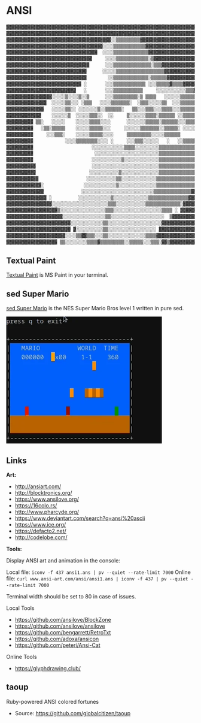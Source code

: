 # ANSI

``` txt
▓▓▓▓▓▓▓▓▓▓▓▓▓▓▓▓▓▓▓▓▓▓▓▓▓▓▓▓▓▓▓▓▓▓▓▓▓▓▓▓▓▓▓▓▓▓▓▓▓▓▓▓▓▓▓▓▓▓▓▓▓▓▓▓▓▓▓▓▓▓▓▓▓▓▓▓▓▓▓▓
▓▓▓▓▓▓▓▓▓▓▓▓▓▓▓▓▓▓▓▓▓▓▓▓▓▓▓▓▓▓▓▓▓▓▓▓▓▓▓▓▓▓▓▓▓▓▓▓▓▓▓▓▓▓▓▓▓▓▓▓▓▓▓▓▓▓▓▓▓▓▓▓▓▓▓▓▓▓▓▓
▓▓▓▓▓▓▓▓▓▓▓▓▓▓▓▓▓▓▓▓▓▓▓▓▓▓▓▓▓▓▓▓▓▓▓▓▓▓▓░░▒▒▒▒▒▒▒▒▒▓▓▓▓▓▓▓▓▓▓▓▓▓▓▓▓▓▓▓▓▓▓▓▓▓▓▓▓▓▓
▓▓▓▓▓▓▓▓▓▓▓▓▓▓▓▓▓▓▓▓▓▓▓▓▓▓▓▓▓▓▓▓▓▓▓▓░░░░▒▒▒▒▒▒▒▒▒▒▒▒▓▓▓▓▓▓▓▓▓▓▓▓▓▓▓▓▓▓▓▓▓▓▓▓▓▓▓▓
▓▓▓▓▓▓▓▓▓▓▓▓▓▓▓▓▓▓▓▓▓▓▓▓▓▓▓▓▓▓▓▓▓▓  ░░░░▒▒▒▒▒▒▒▒▒▒▒▒▒▓▓▓▓▓▓▓▓▓▓▓▓▓▓▓▓▓▓▓▓▓▓▓▓▓▓▓
▓▓▓▓▓▓▓▓▓▓▓▓▓▓▓▓▓▓▓▓▓▓▓▓▓▓▓▓▓▓▓▓     ░░░░▒▒▒▒▒▒▒▒▒▒▒▒░▒▓▓▓▓▓▓▓▓▓▓▓▓▓▓▓▓▓▓▓▓▓▓▓▓▓
▓▓▓▓▓▓▓▓▓▓▓▓▓▓▓▓▓▓▓▓▓▓▓▓▓▓▓▓▓▓▓      ░░░▒▒▒▒▒▒▒▒▒▒▒▒▒▒░▒▒▒▓▓▓▓▓▓▓▓▓▓▓▓▓▓▓▓▓▓▓▓▓▓
▓▓▓▓▓▓▓▓▓▓▓▓▓▓▓▓▓▓▓▓▓▓▓▓▓▓▓▓▓▓      ░░░░░▒▒▒▒▒▒▒▒▒▒▒▒▒▒▒▒▒▒▓▓▓▓▓▓▓▓▓▓▓▓▓▓▓▓▓▓▓▓▓
▓▓▓▓▓▓▓▓▓▓▓▓▓▓▓▓▓▓▓▓▓▓▓▓▓▓▓▓▓▓        ░░▒▒▒▒▒▒▒▒▒▒▒▒▒░▒▒▒▒▒▒▓▓▓▓▓▓▓▓▓▓▓▓▓▓▓▓▓▓▓▓
▓▓▓▓▓▓▓▓▓▓▓▓▓▓▓▓▓▓▓▓▓▓▓▓▓▓▓▓ ░       ░░░▒▒▒▒▒▒▒▒▒▒▒▒ ░░░▒▒▒▒▒▓▒▒▒▒▓▓▓▓▓▓▓▓▓▓▓▓▓▓
▓▓▓▓▓▓▓▓▓▓▓▓▓▓▓▓▓▓▓▓▓▓▓▓▓▓   ░       ░░░▒▒▒▒▒▒▒▒▒▒▒     ░░░░░░░░░░░▒▒▒▓▓▓▓▓▓▓▓▓▓
▓▓▓▓▓▓▓▓▓▓▓▓▓▓▓▓▓░░░░░▒░░░░▒░░▒      ░░░▒▒▒▒▒▒▒▒▒░▒ ▒▒▒▒   ░░░░░░▒▒▒▒▒▒░▓▓▓▓▓▓▓▓
▓▓▓▓▓▓▓▓▓▓▓▓▓▓▓  ░░░░░▒▒░░░ ░▒▒▒   ░░░░▒▒▒▒▒▒▒░  ░▒▒▒░░░░░▒▒  ░░░▒▒▒▒▒▒▒▓▓▓▓▓▓▓▓
▓▓▓▓▓▓▓▓▓▓▓▓▓▓   ░░░░░▒▒░░ ░░░░░░░▒░░▒▒▒▒▒▒░   ▒▒░░░▒▒▒░░░▒▒▒▒░░░▒▒▒▒▒▒▒▒▓▓▓▓▓▓▓
▓▓▓▓▓▓▓▓▓▓▓▓▓    ░░░░░░▒  ░░░░░▒▒▒░░  ░░     ▒░░░░░░▒▒▒▒░▒▒▒▒▒▒ ░░▒▒▒▒▒▒░▓▓▓▓▓▓▓
▓▓▓▓▓▓▓▓▓▓ ▒▒░   ░░░░░    ░░░░░▒▒▒▒░░░░      ░░░░░░░▒▒▒▒▒░▒▒▒▒▒▒░░░▒▒▒▒▒▓▓▓▓▓▓▓▓
▓▓▓▓▓▓▓▓▓▓   ░▒▒░▒▒▒▒▒    ░░░░░▒▒▒▒▒░░░     ░░░░░░▒▒▒▒▒▒▒░░▒▒▒▒▒░ ░░░░░░▓ ▓▓▓▓▓▓
▓▓▓▓▓▓▓▓▓▓     ░░░▒▒▒░    ░░░░░▒▒▒▒▒░░░░     ▒▒▒▒▒▒▒▒▒░░░░░▒▒▒▒▒▒      ░░▒▓▓▓▓▓▓
▓▓▓▓▓▓▓▓▓▓            ░░░░▒▒▒▒▒▒▒▒░░░░ ░     ░░░▒▒▒░░░░░░   ░   ░░▒▒▒▒▒▒▒▓▓▓▓▓▓▓
▓▓▓▓▓▓▓▓▓▓                      ░░░░░░░░░░░░▒▒▒▒░░░░░░░░░▒▒▒▒▒▒▒▒▒▒▒▒▒▒▒▒▓▓▓▓▓▓▓
▓▓▓▓▓▓▓▓▓▓                       ░░░░░░░░░░░░░░░░░░░░░░░░▒▒▒▒▒▒▒▒▒▒▒▒▒▒▒▒▓▓▓▓▓▓▓
▓▓▓▓▓▓▓▓▓▓                      ░░░░░░░░░░░▒░░░░░░░░░░░░░▒▒▒▒▒▒▒▒▒▒▒▒▒▒▒▒▓▓▓▓▓▓▓
▓▓▓▓▓▓▓▓▓▓▓                     ░░░░░░░░░░░░░░░░░░░░░░░░░▒▒▒▒▒▒▒▒▒▒▒▒▒▒▒▒▓▓▓▓▓▓▓
▓▓▓▓▓▓▓▓▓▓▓                    ░░░░░░░░░░░▒░░░░░░░░░░░░░░▒▒▒▒▒▒▒▒▒▒▒▒▒▒▒▓▓▓▓▓▓▓▓
▓▓▓▓▓▓▓▓▓▓▓▓                  ░░░░░░░░░░░▒▒░░░░░░░░░░░░░▒▒▒▒▒▒▒▒▒▒▒▒▒▒▒ ▓▓▓▓▓▓▓▓
▓▓▓▓▓▓▓▓▓▓▓▓▓░               ░░░░░░░░░░░░▒░░░░░░░░░░░░░░▒▒▒▒▒▒▒▒▒▒▒▒▒▒▒▓▓▓▓▓▓▓▓▓
▓▓▓▓▓▓▓▓▓▓▓▓▓▓              ░░░░░░░░░░░░░░░░░░░░░░░░░░░▒▒▒▒▒▒▒▒▒▒▒▒▒▒▓▓▓▓▓▓▓▓▓▓▓
▓▓▓▓▓▓▓▓▓▓▓▓▓▓▓ ░          ░░░░░░░░░░░░▒░░░░░░░░░░░░░▒▒▒▒▒▒▒▒▒▒▒▒▒▒▒▓▓▓▓▓▓▓▓▓▓▓▓
▓▓▓▓▓▓▓▓▓▓▓▓▓▓▓▓▓░░░░░░░░░░░░░░░░░░░░░▒▒▒░░░░░░░░░░░▒▒▒▒▒▒▒▒▒▒▒▒▒░▓▓▓▓▓▓▓▓▓▓▓▓▓▓
▓▓▓▓▓▓▓▓▓▓▓▓▓▓▓▓▓▓▓▒░░░░░░░░░░░░░░░░░▒▒▒░░░░░░░░░░░░░░░░░░▒▒▒▒ ░ ▓▓▓▓▓▓▓▓▓▓▓▓▓▓▓
▓▓▓▓▓▓▓▓▓▓▓▓▓▓▓▓▓▓▓▓▓░░░░░░░░░░░░░░░░▒▒░░░░░░░░░░░░░░░░░░░░  ▒▓▓▓▓▓▓▓▓▓▓▓▓▓▓▓▓▓▓
▓▓▓▓▓▓▓▓▓▓▓▓▓▓▓▓▓▓▓▓▓▓▓▓░░░░░░░░░░░░▒▒░░░░░░░░░░░░░░░░░░░░▓▓▓▓▓▓▓▓▓▓▓▓▓▓▓▓▓▓▓▓▓▓
▓▓▓▓▓▓▓▓▓▓▓▓▓▓▓▓▓▓▓▓▓▓▓▓ ▓░░░░░░░░░░▒▒░░░░░░░░░░░░░░░░░░ ▓▓▓▓▓▓▓▓▓▓▓▓▓▓▓▓▓▓▓▓▓▓▓
▓▓▓▓▓▓▓▓▓▓▓▓▓▓▓▓▓▓▓▓▓▓░░░░▒▒▓▓▒▒▒░░░▒▒░░░░░░░░░░░░░░▒▒▒▒▓▓▓▓▓▓▓▓▓▓▓▓▓▓▓▓▓▓▓▓▓▓▓▓
▓▓▓▓▓▓▓▓▓▓▓▓▓▓▓▓▓▓▓ ▒▒░░░░░░░░▒▒▒▒▓▒▒▒▒▒▒▒▒▒░░▒▒▒▒▒░░░▒▒▒░▓▓▒▓▓▓▓▓▓▓▓▓▓▓▓▓▓▓▓▓▓▓
```

## Textual Paint

[Textual Paint](https://github.com/1j01/textual-paint) is MS Paint in your terminal.

## sed Super Mario

[sed Super Mario](https://github.com/chebykinn/sedmario) is the NES Super Mario Bros level 1 written in pure sed.

![sed-mario](_sed-mario.webp)

## Links

**Art:**

- <http://ansiart.com/>
- <http://blocktronics.org/>
- <https://www.ansilove.org/>
- <https://16colo.rs/>
- <http://www.pharcyde.org/>
- <https://www.deviantart.com/search?q=ansi%20ascii>
- <https://www.ice.org/>
- <https://defacto2.net/>
- <http://codelobe.com/>

**Tools:**

Display ANSI art and animation in the console:

Local file: ```iconv -f 437 ansi1.ans | pv --quiet --rate-limit 7000```
Online file: ```curl www.ansi-art.com/ansi/ansi1.ans | iconv -f 437 | pv --quiet --rate-limit 7000```

Terminal width should be set to 80 in case of issues.

Local Tools

- <https://github.com/ansilove/BlockZone>
- <https://github.com/ansilove/ansilove>
- <https://github.com/bengarrett/RetroTxt>
- <https://github.com/adoxa/ansicon>
- <https://github.com/peteri/Ansi-Cat>

Online Tools

- <https://glyphdrawing.club/>

## taoup

Ruby-powered ANSI colored fortunes

- Source: <https://github.com/globalcitizen/taoup>
